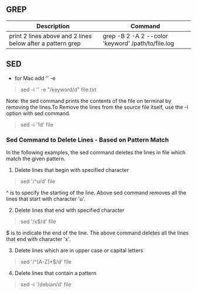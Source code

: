 ## GREP ##

|Description|Command|
|---|---|
|print 2 lines above and 2 lines below after a pattern grep|grep -B 2 -A 2 --color 'keyword' /path/to/file.log|


## SED ##

* for Mac add     '' -e  
> sed -i '' -e "/keyword/d" file.txt

Note: the sed command prints the contents of the file on terminal by removing the lines.To Remove the lines from the source file itself, use the -i option with sed command.
> sed -i '1d' file

###  Sed Command to Delete Lines - Based on Pattern Match
In the following examples, the sed command deletes the lines in file which match the given pattern.

1. Delete lines that begin with specified character
> sed '/^u/d' file

^ is to specify the starting of the line. Above sed command removes all the lines that start with character 'u'.

2. Delete lines that end with specified character
> sed '/x$/d' file

$ is to indicate the end of the line. The above command deletes all the lines that end with character 'x'.

3. Delete lines which are in upper case or capital letters
> sed '/^[A-Z]*$/d' file

4. Delete lines that contain a pattern
> sed -i '/debian/d' file


